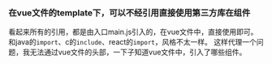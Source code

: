 ### 在vue文件的template下，可以不经引用直接使用第三方库在组件

看起来所有的引用，都是由入口main.js引入的，在vue文件中，直接使用即可。和java的`import`、c的`include`、react的`import`，风格不太一样。
这样代理一个问题，我无法通过vue文件的头部，一下子知道vue文件中，引入了哪些组件。